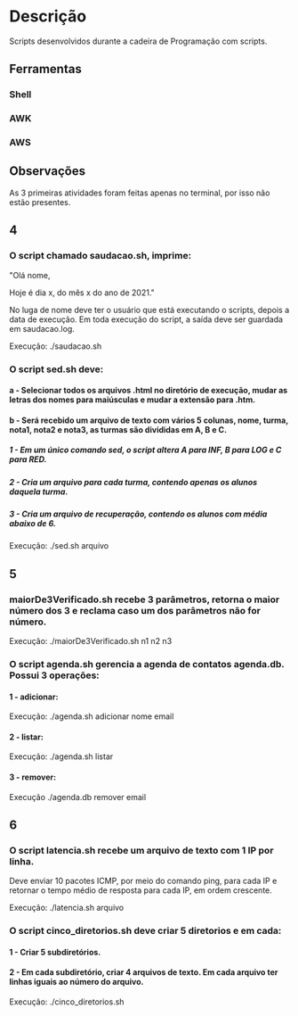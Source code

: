 # Descrição
Scripts desenvolvidos durante a cadeira de Programação com scripts.

## Ferramentas

### Shell
### AWK
### AWS

## Observações

As 3 primeiras atividades foram feitas apenas no terminal, por isso não estão presentes.

## 4

### O script chamado saudacao.sh, imprime:
"Olá nome,

Hoje é dia x, do mês x do ano de 2021."

No luga de nome deve ter o usuário que está executando o scripts, depois a data de execução. Em toda execução do script, a saída deve ser guardada em saudacao.log.

Execução: ./saudacao.sh

### O script sed.sh deve:

#### a - Selecionar todos os arquivos .html no diretório de execução, mudar as letras dos nomes para maiúsculas e mudar a extensão para .htm.

#### b - Será recebido um arquivo de texto com vários 5 colunas, nome, turma, nota1, nota2 e nota3, as turmas são divididas em A, B e C.

##### 1 - Em um único comando sed, o script altera A para INF, B para LOG e C para RED.

##### 2 - Cria um arquivo para cada turma, contendo apenas os alunos daquela turma.

##### 3 - Cria um arquivo de recuperação, contendo os alunos com média abaixo de 6.

Execução: ./sed.sh arquivo

## 5

### maiorDe3Verificado.sh recebe 3 parâmetros, retorna o maior número dos 3 e reclama caso um dos parâmetros não for número.

Execução: ./maiorDe3Verificado.sh n1 n2 n3

### O script agenda.sh gerencia a agenda de contatos agenda.db. Possui 3 operações:

#### 1 - adicionar:
Execução: ./agenda.sh adicionar nome email

#### 2 - listar:
Execução: ./agenda.sh listar

#### 3 - remover:
Execução ./agenda.db remover email

## 6

### O script latencia.sh recebe um arquivo de texto com 1 IP por linha.

Deve enviar 10 pacotes ICMP, por meio do comando ping, para cada IP e retornar o tempo médio de resposta para cada IP, em ordem crescente.

Execução: ./latencia.sh arquivo

### O script cinco_diretorios.sh deve criar 5 diretorios e em cada:

#### 1 - Criar 5 subdiretórios.

#### 2 - Em cada subdiretório, criar 4 arquivos de texto. Em cada arquivo ter linhas iguais ao número do arquivo.

Execução: ./cinco_diretorios.sh

